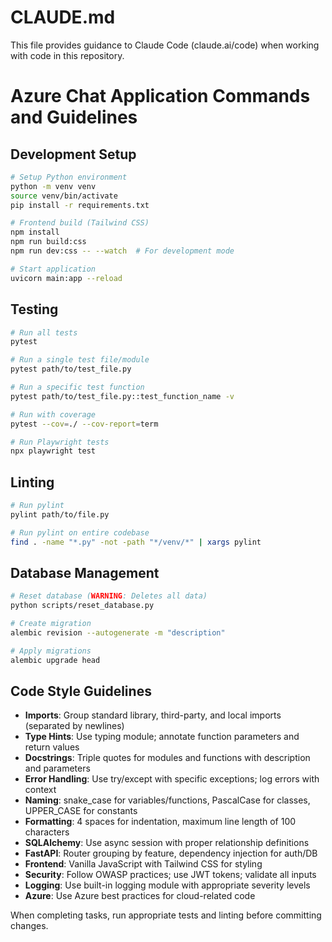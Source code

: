 # CLAUDE.md

This file provides guidance to Claude Code (claude.ai/code) when working with code in this repository.

# Azure Chat Application Commands and Guidelines

## Development Setup
```bash
# Setup Python environment
python -m venv venv
source venv/bin/activate
pip install -r requirements.txt

# Frontend build (Tailwind CSS)
npm install
npm run build:css
npm run dev:css -- --watch  # For development mode

# Start application
uvicorn main:app --reload
```

## Testing
```bash
# Run all tests
pytest

# Run a single test file/module
pytest path/to/test_file.py

# Run a specific test function
pytest path/to/test_file.py::test_function_name -v

# Run with coverage
pytest --cov=./ --cov-report=term

# Run Playwright tests
npx playwright test
```

## Linting
```bash
# Run pylint
pylint path/to/file.py

# Run pylint on entire codebase
find . -name "*.py" -not -path "*/venv/*" | xargs pylint
```

## Database Management
```bash
# Reset database (WARNING: Deletes all data)
python scripts/reset_database.py

# Create migration
alembic revision --autogenerate -m "description"

# Apply migrations
alembic upgrade head
```

## Code Style Guidelines
- **Imports**: Group standard library, third-party, and local imports (separated by newlines)
- **Type Hints**: Use typing module; annotate function parameters and return values
- **Docstrings**: Triple quotes for modules and functions with description and parameters
- **Error Handling**: Use try/except with specific exceptions; log errors with context
- **Naming**: snake_case for variables/functions, PascalCase for classes, UPPER_CASE for constants
- **Formatting**: 4 spaces for indentation, maximum line length of 100 characters
- **SQLAlchemy**: Use async session with proper relationship definitions
- **FastAPI**: Router grouping by feature, dependency injection for auth/DB
- **Frontend**: Vanilla JavaScript with Tailwind CSS for styling
- **Security**: Follow OWASP practices; use JWT tokens; validate all inputs
- **Logging**: Use built-in logging module with appropriate severity levels
- **Azure**: Use Azure best practices for cloud-related code

When completing tasks, run appropriate tests and linting before committing changes.